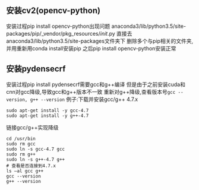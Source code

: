## 安装cv2(opencv-python)
安装过程pip install opencv-python出现问题
anaconda3/lib/python3.5/site-packages/pip/_vendor/pkg_resources/_init_.py
直接去anaconda3/lib/python3.5/site-packages文件夹下
删除多个与pip相关的文件夹,并用重新用conda install安装pip
之后pip install opencv-python安装正常

## 安装pydensecrf
安装过程pip install pydensecrf需要gcc和g++编译
但是由于之前安装cuda和cnn对gcc降级,导致gcc和g++版本不一致
重新对g++降级,查看版本号`gcc --version, g++ --version`
例子:下载并安装gcc/g++ 4.7.x
```
sudo apt-get install -y gcc-4.7
sudo apt-get install -y g++-4.7
```
链接gcc/g++实现降级
```
cd /usr/bin
sudo rm gcc
sudo ln -s gcc-4.7 gcc
sudo rm g++
sudo ln -s g++-4.7 g++
# 查看是否连接到4.7.x
ls –al gcc g++
gcc --version
g++ --version
```
